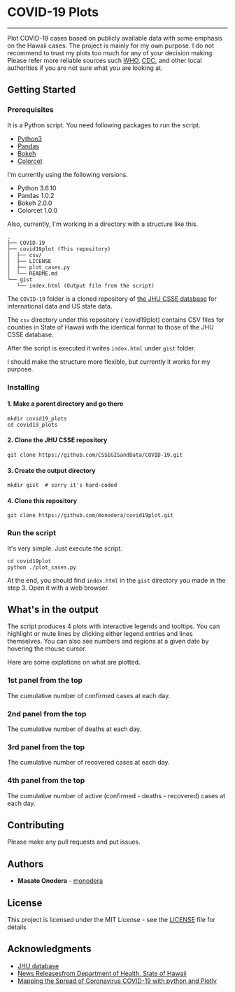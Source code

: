 # COVID-19 Plots
---

Plot COVID-19 cases based on publicly available data with some emphasis on the Hawaii cases.
The project is mainly for my own purpose.  I do not recommend to trust my plots too much for any of your decision making.
Please refer more reliable sources such [WHO](https://www.who.int), [CDC](https://www.cdc.gov/), and other local authorities if you are not sure what you are looking at.

## Getting Started

### Prerequisites

It is a Python script. You need following packages to run the script.

- [Python3](https://www.python.org/)
- [Pandas](https://pandas.pydata.org/)
- [Bokeh](https://docs.bokeh.org/en/latest/)
- [Colorcet](https://colorcet.holoviz.org/)

I'm currently using the following versions.

- Python 3.6.10
- Pandas 1.0.2
- Bokeh 2.0.0
- Colorcet 1.0.0

Also, currently,  I'm working in a directory with a structure like this.

```
.
├── COVID-19
├── covid19plot (This repository)
│  ├── csv/
│  ├── LICENSE
│  ├── plot_cases.py
│  └── README.md
└── gist
   └── index.html (Output file from the script)

```

The `COVID-19` folder is a cloned repository of [the JHU CSSE database](https://github.com/CSSEGISandData/COVID-19) for international data and US state data.

The `csv` directory under this repository (`covid19plot) contains CSV files for counties in State of Hawaii with the identical format to those of the JHU CSSE database.

After the script is executed it writes `index.html` under `gist` folder.

I should make the structure more flexible, but currently it works for my purpose.


### Installing

#### 1. Make a parent directory and go there

```
mkdir covid19_plots
cd covid19_plots
```

#### 2. Clone the JHU CSSE repository

```
git clone https://github.com/CSSEGISandData/COVID-19.git
```

#### 3. Create the output directory

```
mkdir gist  # sorry it's hard-coded
```

#### 4. Clone this repository

```
git clone https://github.com/monodera/covid19plot.git
```


### Run the script


It's very simple.  Just execute the script.

```
cd covid19plot
python ./plot_cases.py
```

At the end, you should find `index.html` in the `gist` directory you made in the step 3. Open it with a web browser.


## What's in the output


The script produces 4 plots with interactive legends and tooltips.  You can highlight or mute lines by clicking either legend entries and lines themselves.  You can also see numbers and regions at a given date by hovering the mouse cursor.

Here are some explations on what are plotted.

### 1st panel from the top

The cumulative number of confirmed cases at each day.


### 2nd panel from the top

The cumulative number of deaths at each day.


### 3rd panel from the top

The cumulative number of recovered cases at each day.


### 4th panel from the top

The cumulative number of active (confirmed - deaths - recovered) cases at each day.

## Contributing

Please make any pull requests and put issues.


## Authors

- **Masato Onodera** - [monodera](https://github.com/monodera)

## License


This project is licensed under the MIT License - see the [LICENSE](LICENSE) file for details

## Acknowledgments


- [JHU database](https://github.com/CSSEGISandData/COVID-19)
- [News Releasesfrom Department of Health, State of Hawaii](https://health.hawaii.gov/news/category/corona-virus/)
- [Mapping the Spread of Coronavirus COVID-19 with python and Plotly](https://medium.com/analytics-vidhya/mapping-the-spread-of-coronavirus-covid-19-d7830c4282e)
